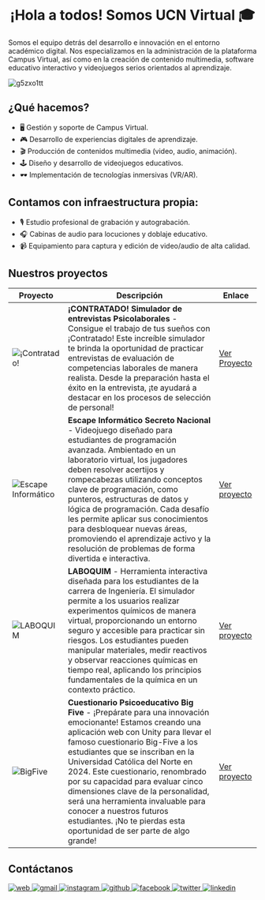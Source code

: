 <h1 align="center">¡Hola a todos! Somos UCN Virtual 🎓 </h1>

Somos el equipo detrás del desarrollo e innovación en el entorno académico digital. Nos especializamos en la administración de la plataforma Campus Virtual, así como en la creación de contenido multimedia, software educativo interactivo y videojuegos serios orientados al aprendizaje.

![g5zxo1tt](https://github.com/user-attachments/assets/5be8842b-dac7-4b01-a75b-727f44a70824)



## ¿Qué hacemos?
- 🖥️ Gestión y soporte de Campus Virtual. 
- 🎮 Desarrollo de experiencias digitales de aprendizaje. 
- 🎬 Producción de contenidos multimedia (video, audio, animación). 
- 🕹️ Diseño y desarrollo de videojuegos educativos.
- 🕶️ Implementación de tecnologías inmersivas (VR/AR).

## Contamos con infraestructura propia:
- 🎙️ Estudio profesional de grabación y autograbación. 
- 🎧 Cabinas de audio para locuciones y doblaje educativo.
- 📹 Equipamiento para captura y edición de video/audio de alta calidad.

## Nuestros proyectos
| Proyecto | Descripción | Enlace |
|----------|-------------|--------|
| ![¡Contratado!](https://github.com/user-attachments/assets/d147d81d-1c31-43f6-9556-5def90e59982) | **¡CONTRATADO! Simulador de entrevistas Psicolaborales** - Consigue el trabajo de tus sueños con ¡Contratado! Este increíble simulador te brinda la oportunidad de practicar entrevistas de evaluación de competencias laborales de manera realista. Desde la preparación hasta el éxito en la entrevista, ¡te ayudará a destacar en los procesos de selección de personal!  | [Ver Proyecto](https://contratado.ucn.cl/) |
| ![Escape Informático](https://github.com/user-attachments/assets/fd52841b-cf11-41c3-943d-3931deed142b) | **Escape Informático Secreto Nacional** - Videojuego diseñado para estudiantes de programación avanzada. Ambientado en un laboratorio virtual, los jugadores deben resolver acertijos y rompecabezas utilizando conceptos clave de programación, como punteros, estructuras de datos y lógica de programación. Cada desafío les permite aplicar sus conocimientos para desbloquear nuevas áreas, promoviendo el aprendizaje activo y la resolución de problemas de forma divertida e interactiva. | [Ver proyecto](https://escapeinformatico.ucn.cl/) |
| ![LABOQUIM](https://github.com/user-attachments/assets/e269afeb-258f-4545-9b1d-063f160e142e) | **LABOQUIM** - Herramienta interactiva diseñada para los estudiantes de la carrera de Ingeniería. El simulador permite a los usuarios realizar experimentos químicos de manera virtual, proporcionando un entorno seguro y accesible para practicar sin riesgos. Los estudiantes pueden manipular materiales, medir reactivos y observar reacciones químicas en tiempo real, aplicando los principios fundamentales de la química en un contexto práctico. | [Ver proyecto](https://laboquim.ucn.cl/) |
| ![BigFive](https://github.com/user-attachments/assets/98f4484f-748b-4d09-bf48-e955ba150242) | **Cuestionario Psicoeducativo Big Five** - ¡Prepárate para una innovación emocionante! Estamos creando una aplicación web con Unity para llevar el famoso cuestionario Big-Five a los estudiantes que se inscriban en la Universidad Católica del Norte en 2024. Este cuestionario, renombrado por su capacidad para evaluar cinco dimensiones clave de la personalidad, será una herramienta invaluable para conocer a nuestros futuros estudiantes. ¡No te pierdas esta oportunidad de ser parte de algo grande! | [Ver proyecto](https://cuestionariopsicoeducativo.ucn.cl/bigfive/) |

## Contáctanos

<a href="https://ucnvirtual.ucn.cl/" target="_blank">
<img src="https://img.shields.io/badge/website-%2300acee.svg?color=4C9BFE&style=for-the-badge&logo=googlechrome&logoColor=white" alt="web" style="margin-bottom: 5px;" />
</a>

<a href="mailto:ucnvirtual@ucn.cl" target="_blank">
<img src="https://img.shields.io/badge/gmail-%2300acee.svg?color=EA4335&style=for-the-badge&logo=gmail&logoColor=white" alt="gmail" style="margin-bottom: 5px;" />
</a>

<a href="https://www.instagram.com/ucnvirtual" target="_blank">
<img src="https://img.shields.io/badge/instagram-%2300acee.svg?color=E4405F&style=for-the-badge&logo=instagram&logoColor=white" alt="instagram" style="margin-bottom: 5px;" />
</a>

<a href="https://github.com/UCNVirtual" target="_blank">
<img src="https://img.shields.io/badge/github-%2300acee.svg?color=181717&style=for-the-badge&logo=github&logoColor=white" alt="github" style="margin-bottom: 5px;" />
</a>

<a href="" target="_blank">
<img src="https://img.shields.io/badge/facebook-%2300acee.svg?color=1877F2&style=for-the-badge&logo=facebook&logoColor=white" alt="facebook" style="margin-bottom: 5px;" />
</a>

<a href="" target="_blank">
<img src="https://img.shields.io/badge/twitter-%2300acee.svg?color=1DA1F2&style=for-the-badge&logo=twitter&logoColor=white" alt="twitter" style="margin-bottom: 5px;" />
</a>

<a href="" target="_blank">
<img src="https://img.shields.io/badge/linkedin-%2300acee.svg?color=0077B5&style=for-the-badge&logo=linkedin&logoColor=white" alt="linkedin" style="margin-bottom: 5px;" />
</a>



